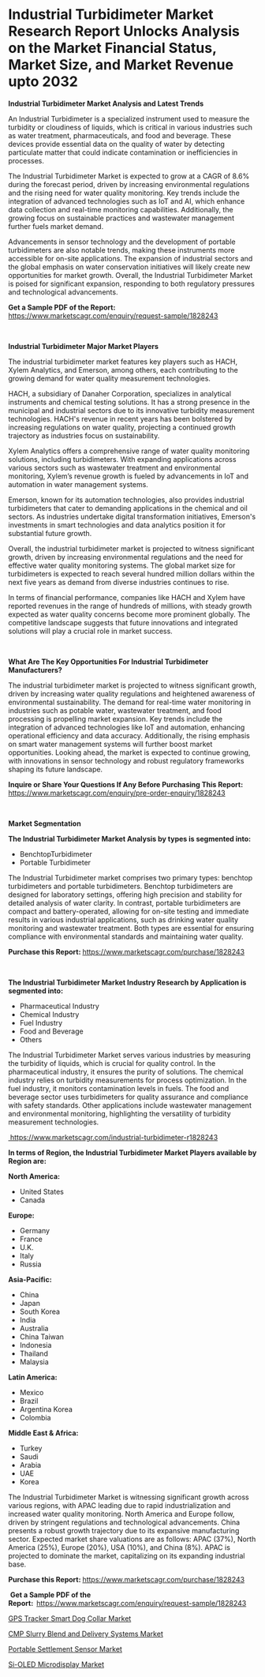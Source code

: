 <p><h1>Industrial Turbidimeter Market Research Report Unlocks Analysis on the Market Financial Status, Market Size, and Market Revenue upto 2032</h1></p><p><strong>Industrial Turbidimeter Market Analysis and Latest Trends</strong></p>
<p><p>An Industrial Turbidimeter is a specialized instrument used to measure the turbidity or cloudiness of liquids, which is critical in various industries such as water treatment, pharmaceuticals, and food and beverage. These devices provide essential data on the quality of water by detecting particulate matter that could indicate contamination or inefficiencies in processes.</p><p>The Industrial Turbidimeter Market is expected to grow at a CAGR of 8.6% during the forecast period, driven by increasing environmental regulations and the rising need for water quality monitoring. Key trends include the integration of advanced technologies such as IoT and AI, which enhance data collection and real-time monitoring capabilities. Additionally, the growing focus on sustainable practices and wastewater management further fuels market demand.</p><p>Advancements in sensor technology and the development of portable turbidimeters are also notable trends, making these instruments more accessible for on-site applications. The expansion of industrial sectors and the global emphasis on water conservation initiatives will likely create new opportunities for market growth. Overall, the Industrial Turbidimeter Market is poised for significant expansion, responding to both regulatory pressures and technological advancements.</p></p>
<p><strong>Get a Sample PDF of the Report:&nbsp;</strong> <a href="https://www.marketscagr.com/enquiry/request-sample/1828243?utm_campaign=2114&utm_medium=2&utm_source=Github&utm_content=ia&utm_term=06042025&utm_id=industrial-turbidimeter">https://www.marketscagr.com/enquiry/request-sample/1828243</a></p>
<p>&nbsp;</p>
<p><strong>Industrial Turbidimeter Major Market Players</strong></p>
<p><p>The industrial turbidimeter market features key players such as HACH, Xylem Analytics, and Emerson, among others, each contributing to the growing demand for water quality measurement technologies.</p><p>HACH, a subsidiary of Danaher Corporation, specializes in analytical instruments and chemical testing solutions. It has a strong presence in the municipal and industrial sectors due to its innovative turbidity measurement technologies. HACH's revenue in recent years has been bolstered by increasing regulations on water quality, projecting a continued growth trajectory as industries focus on sustainability.</p><p>Xylem Analytics offers a comprehensive range of water quality monitoring solutions, including turbidimeters. With expanding applications across various sectors such as wastewater treatment and environmental monitoring, Xylem’s revenue growth is fueled by advancements in IoT and automation in water management systems.</p><p>Emerson, known for its automation technologies, also provides industrial turbidimeters that cater to demanding applications in the chemical and oil sectors. As industries undertake digital transformation initiatives, Emerson's investments in smart technologies and data analytics position it for substantial future growth.</p><p>Overall, the industrial turbidimeter market is projected to witness significant growth, driven by increasing environmental regulations and the need for effective water quality monitoring systems. The global market size for turbidimeters is expected to reach several hundred million dollars within the next five years as demand from diverse industries continues to rise.</p><p>In terms of financial performance, companies like HACH and Xylem have reported revenues in the range of hundreds of millions, with steady growth expected as water quality concerns become more prominent globally. The competitive landscape suggests that future innovations and integrated solutions will play a crucial role in market success.</p></p>
<p>&nbsp;</p>
<p><strong>What Are The Key Opportunities For Industrial Turbidimeter Manufacturers?</strong></p>
<p><p>The industrial turbidimeter market is projected to witness significant growth, driven by increasing water quality regulations and heightened awareness of environmental sustainability. The demand for real-time water monitoring in industries such as potable water, wastewater treatment, and food processing is propelling market expansion. Key trends include the integration of advanced technologies like IoT and automation, enhancing operational efficiency and data accuracy. Additionally, the rising emphasis on smart water management systems will further boost market opportunities. Looking ahead, the market is expected to continue growing, with innovations in sensor technology and robust regulatory frameworks shaping its future landscape.</p></p>
<p><strong>Inquire or Share Your Questions If Any Before Purchasing This Report:</strong> <a href="https://www.marketscagr.com/enquiry/pre-order-enquiry/1828243?utm_campaign=2114&utm_medium=2&utm_source=Github&utm_content=ia&utm_term=06042025&utm_id=industrial-turbidimeter">https://www.marketscagr.com/enquiry/pre-order-enquiry/1828243</a></p>
<p>&nbsp;</p>
<p><strong>Market Segmentation</strong></p>
<p><strong>The Industrial Turbidimeter Market Analysis by types is segmented into:</strong></p>
<p><ul><li>BenchtopTurbidimeter</li><li>Portable Turbidimeter</li></ul></p>
<p><p>The Industrial Turbidimeter market comprises two primary types: benchtop turbidimeters and portable turbidimeters. Benchtop turbidimeters are designed for laboratory settings, offering high precision and stability for detailed analysis of water clarity. In contrast, portable turbidimeters are compact and battery-operated, allowing for on-site testing and immediate results in various industrial applications, such as drinking water quality monitoring and wastewater treatment. Both types are essential for ensuring compliance with environmental standards and maintaining water quality.</p></p>
<p><strong>Purchase this Report:&nbsp;</strong><a href="https://www.marketscagr.com/purchase/1828243?utm_campaign=2114&utm_medium=2&utm_source=Github&utm_content=ia&utm_term=06042025&utm_id=industrial-turbidimeter">https://www.marketscagr.com/purchase/1828243</a></p>
<p>&nbsp;</p>
<p><strong>The Industrial Turbidimeter Market Industry Research by Application is segmented into:</strong></p>
<p><ul><li>Pharmaceutical Industry</li><li>Chemical Industry</li><li>Fuel Industry</li><li>Food and Beverage</li><li>Others</li></ul></p>
<p><p>The Industrial Turbidimeter Market serves various industries by measuring the turbidity of liquids, which is crucial for quality control. In the pharmaceutical industry, it ensures the purity of solutions. The chemical industry relies on turbidity measurements for process optimization. In the fuel industry, it monitors contamination levels in fuels. The food and beverage sector uses turbidimeters for quality assurance and compliance with safety standards. Other applications include wastewater management and environmental monitoring, highlighting the versatility of turbidity measurement technologies.</p></p>
<p><a href="https://www.marketscagr.com/industrial-turbidimeter-r1828243?utm_campaign=2114&utm_medium=2&utm_source=Github&utm_content=ia&utm_term=06042025&utm_id=industrial-turbidimeter">&nbsp;https://www.marketscagr.com/industrial-turbidimeter-r1828243</a></p>
<p><strong>In terms of Region, the Industrial Turbidimeter Market Players available by Region are:</strong></p>
<p>
    <p> <strong> North America: </strong>
        <ul>
            <li>United States</li>
            <li>Canada</li>
        </ul>
        </p> 
    <p> <strong> Europe: </strong>
        <ul>
            <li>Germany</li>
            <li>France</li>
            <li>U.K.</li>
            <li>Italy</li>
            <li>Russia</li>
        </ul>
        </p> 
    <p> <strong> Asia-Pacific: </strong>
        <ul>
            <li>China</li>
            <li>Japan</li>
            <li>South Korea</li>
            <li>India</li>
            <li>Australia</li>
            <li>China Taiwan</li>
            <li>Indonesia</li>
            <li>Thailand</li>
            <li>Malaysia</li>
        </ul>
        </p> 
    <p> <strong> Latin America: </strong>
        <ul>
            <li>Mexico</li>
            <li>Brazil</li>
            <li>Argentina Korea</li>
            <li>Colombia</li>
        </ul>
        </p> 
    <p> <strong> Middle East & Africa: </strong>
        <ul>
            <li>Turkey</li>
            <li>Saudi</li>
            <li>Arabia</li>
            <li>UAE</li>
            <li>Korea</li>
        </ul>
    </p>
    </p>
<p><p>The Industrial Turbidimeter Market is witnessing significant growth across various regions, with APAC leading due to rapid industrialization and increased water quality monitoring. North America and Europe follow, driven by stringent regulations and technological advancements. China presents a robust growth trajectory due to its expansive manufacturing sector. Expected market share valuations are as follows: APAC (37%), North America (25%), Europe (20%), USA (10%), and China (8%). APAC is projected to dominate the market, capitalizing on its expanding industrial base.</p></p>
<p><strong>Purchase this Report: </strong><a href="https://www.marketscagr.com/purchase/1828243?utm_campaign=2114&utm_medium=2&utm_source=Github&utm_content=ia&utm_term=06042025&utm_id=industrial-turbidimeter">https://www.marketscagr.com/purchase/1828243</a></p>
<p>&nbsp;<strong>Get a Sample PDF of the Report:&nbsp;&nbsp;</strong><a href="https://www.marketscagr.com/enquiry/request-sample/1828243?utm_campaign=2114&utm_medium=2&utm_source=Github&utm_content=ia&utm_term=06042025&utm_id=industrial-turbidimeter">https://www.marketscagr.com/enquiry/request-sample/1828243</a></p>
<p><strong></strong></p>
<p><p><a href="https://github.com/suzorfazlikb/Market-Research-Report-List-1/blob/main/gps-tracker-smart-dog-collar-market.md?utm_campaign=2114&utm_medium=2&utm_source=Github&utm_content=ia&utm_term=06042025&utm_id=industrial-turbidimeter">GPS Tracker Smart Dog Collar Market</a></p><p><a href="https://github.com/sionepeppess/Market-Research-Report-List-1/blob/main/cmp-slurry-blend-and-delivery-systems-market.md?utm_campaign=2114&utm_medium=2&utm_source=Github&utm_content=ia&utm_term=06042025&utm_id=industrial-turbidimeter">CMP Slurry Blend and Delivery Systems Market</a></p><p><a href="https://github.com/tamvrosiya/Market-Research-Report-List-6/blob/main/portable-settlement-sensor-market.md?utm_campaign=2114&utm_medium=2&utm_source=Github&utm_content=ia&utm_term=06042025&utm_id=industrial-turbidimeter">Portable Settlement Sensor Market</a></p><p><a href="https://github.com/pizolina/Market-Research-Report-List-7/blob/main/si-oled-microdisplay-market.md?utm_campaign=2114&utm_medium=2&utm_source=Github&utm_content=ia&utm_term=06042025&utm_id=industrial-turbidimeter">Si-OLED Microdisplay Market</a></p></p>